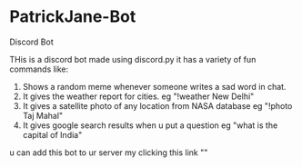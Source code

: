 # PatrickJane-Bot
Discord Bot

THis is a discord bot made using discord.py it has a variety of fun commands like:
1) Shows a random meme whenever someone writes a sad word in chat.
2) It gives the weather report for cities. eg "!weather New Delhi"
3) It gives a satellite photo of any location from NASA database eg "!photo Taj Mahal"
4) It gives google search results when u put a question eg "what is the capital of India"

u can add this bot to ur server my clicking this link ""
